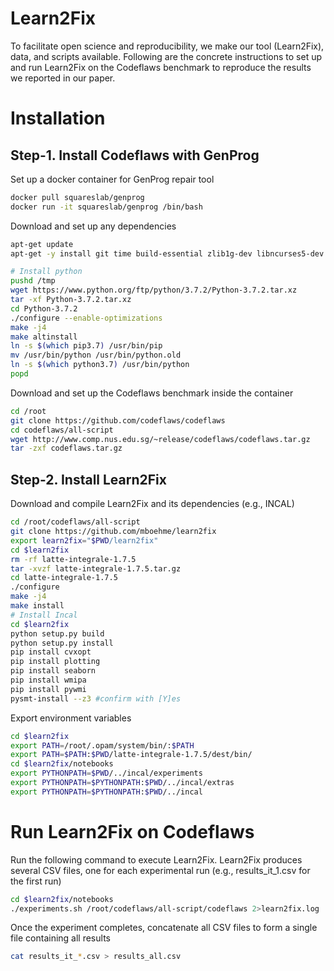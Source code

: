 # Learn2Fix

To facilitate open science and reproducibility, we make our tool (Learn2Fix), data, and scripts available. Following are the concrete instructions to set up and run Learn2Fix on the Codeflaws benchmark to reproduce the results we reported in our paper.

# Installation
## Step-1. Install Codeflaws with GenProg

Set up a docker container for GenProg repair tool
```bash
docker pull squareslab/genprog
docker run -it squareslab/genprog /bin/bash
```

Download and set up any dependencies
```bash
apt-get update
apt-get -y install git time build-essential zlib1g-dev libncurses5-dev libgdbm-dev libnss3-dev libssl-dev libreadline-dev libffi-dev wget z3

# Install python
pushd /tmp
wget https://www.python.org/ftp/python/3.7.2/Python-3.7.2.tar.xz
tar -xf Python-3.7.2.tar.xz
cd Python-3.7.2
./configure --enable-optimizations
make -j4
make altinstall
ln -s $(which pip3.7) /usr/bin/pip
mv /usr/bin/python /usr/bin/python.old
ln -s $(which python3.7) /usr/bin/python
popd
```

Download and set up the Codeflaws benchmark inside the container
```bash
cd /root
git clone https://github.com/codeflaws/codeflaws
cd codeflaws/all-script
wget http://www.comp.nus.edu.sg/~release/codeflaws/codeflaws.tar.gz
tar -zxf codeflaws.tar.gz
```

## Step-2. Install Learn2Fix
Download and compile Learn2Fix and its dependencies (e.g., INCAL)
```bash
cd /root/codeflaws/all-script
git clone https://github.com/mboehme/learn2fix
export learn2fix="$PWD/learn2fix"
cd $learn2fix
rm -rf latte-integrale-1.7.5
tar -xvzf latte-integrale-1.7.5.tar.gz
cd latte-integrale-1.7.5
./configure
make -j4
make install
# Install Incal
cd $learn2fix
python setup.py build
python setup.py install
pip install cvxopt
pip install plotting
pip install seaborn
pip install wmipa
pip install pywmi
pysmt-install --z3 #confirm with [Y]es
```

Export environment variables
```bash
cd $learn2fix
export PATH=/root/.opam/system/bin/:$PATH
export PATH=$PATH:$PWD/latte-integrale-1.7.5/dest/bin/
cd $learn2fix/notebooks
export PYTHONPATH=$PWD/../incal/experiments
export PYTHONPATH=$PYTHONPATH:$PWD/../incal/extras
export PYTHONPATH=$PYTHONPATH:$PWD/../incal
```

# Run Learn2Fix on Codeflaws
Run the following command to execute Learn2Fix. Learn2Fix produces several CSV files, one for each experimental run (e.g., results_it_1.csv for the first run)
```bash
cd $learn2fix/notebooks
./experiments.sh /root/codeflaws/all-script/codeflaws 2>learn2fix.log
```
Once the experiment completes, concatenate all CSV files to form a single file containing all results
```bash
cat results_it_*.csv > results_all.csv
```
